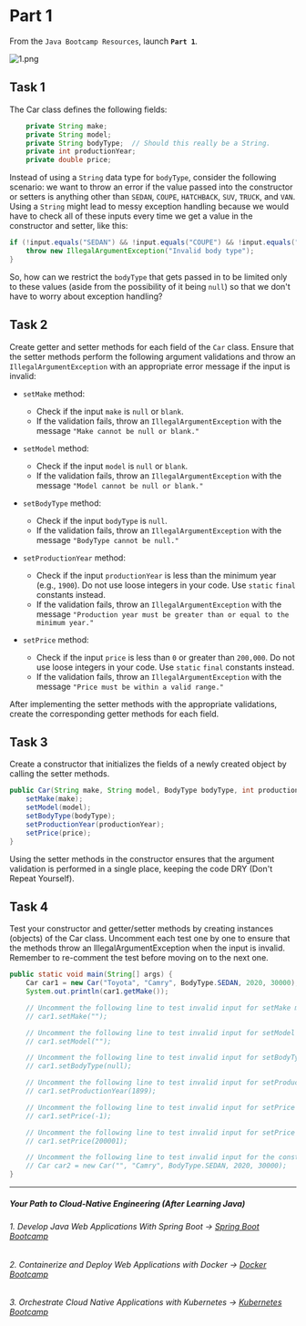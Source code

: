 # Part 1

From the `Java Bootcamp Resources`, launch **`Part 1`**.

![1.png](https://img-c.udemycdn.com/redactor/raw/article_lecture/2025-01-03_18-59-59-82c1eb39b424f1031edfb6b12046186a.png)

## Task 1

The Car class defines the following fields:

```java
    private String make;
    private String model;
    private String bodyType;  // Should this really be a String.
    private int productionYear;
    private double price;
```
Instead of using a `String` data type for `bodyType`, consider the following scenario: 
we want to throw an error if the value passed into the constructor or setters is anything other than `SEDAN`, `COUPE`, `HATCHBACK`, `SUV`, `TRUCK`, and `VAN`. Using a `String` might lead to messy exception handling because we would have to check all of these inputs every time we get a value in the constructor and setter, like this:

```java
if (!input.equals("SEDAN") && !input.equals("COUPE") && !input.equals("HATCHBACK") && !input.equals("SUV") && !input.equals("TRUCK") && !input.equals("VAN")) {
    throw new IllegalArgumentException("Invalid body type");
}
```
So, how can we restrict the `bodyType` that gets passed in to be limited only to these values (aside from the possibility of it being `null`) so that we don't have to worry about exception handling?

## Task 2

Create getter and setter methods for each field of the `Car` class. Ensure that the setter methods perform the following argument validations and throw an `IllegalArgumentException` with an appropriate error message if the input is invalid:

- `setMake` method:

   - Check if the input `make` is `null` or `blank`.
   - If the validation fails, throw an `IllegalArgumentException` with the message `"Make cannot be null or blank."`

- `setModel` method:

   - Check if the input `model` is `null` or `blank`.
   - If the validation fails, throw an `IllegalArgumentException` with the message `"Model cannot be null or blank."`

- `setBodyType` method:

   - Check if the input `bodyType` is `null`.
   - If the validation fails, throw an `IllegalArgumentException` with the message `"BodyType cannot be null."`

- `setProductionYear` method:

   - Check if the input `productionYear` is less than the minimum year (e.g., `1900`). Do not use loose integers in your code. Use `static` `final` constants instead.
   - If the validation fails, throw an `IllegalArgumentException` with the message `"Production year must be greater than or equal to the minimum year."`

- `setPrice` method:

   - Check if the input `price` is less than `0` or greater than `200,000`. Do not use loose integers in your code. Use `static` `final` constants instead.
   - If the validation fails, throw an `IllegalArgumentException` with the message `"Price must be within a valid range."`

After implementing the setter methods with the appropriate validations, create the corresponding getter methods for each field.

## Task 3

Create a constructor that initializes the fields of a newly created object by calling the setter methods.

```java
public Car(String make, String model, BodyType bodyType, int productionYear, double price) {
    setMake(make);
    setModel(model);
    setBodyType(bodyType);
    setProductionYear(productionYear);
    setPrice(price);
}
```

Using the setter methods in the constructor ensures that the argument validation is performed in a single place, keeping the code DRY (Don't Repeat Yourself).

## Task 4

Test your constructor and getter/setter methods by creating instances (objects) of the Car class. Uncomment each test one by one to ensure that the methods throw an IllegalArgumentException when the input is invalid. Remember to re-comment the test before moving on to the next one.

```java
public static void main(String[] args) {
    Car car1 = new Car("Toyota", "Camry", BodyType.SEDAN, 2020, 30000);
    System.out.println(car1.getMake());

    // Uncomment the following line to test invalid input for setMake method
    // car1.setMake("");

    // Uncomment the following line to test invalid input for setModel method
    // car1.setModel("");

    // Uncomment the following line to test invalid input for setBodyType method
    // car1.setBodyType(null);

    // Uncomment the following line to test invalid input for setProductionYear method
    // car1.setProductionYear(1899);

    // Uncomment the following line to test invalid input for setPrice method
    // car1.setPrice(-1);

    // Uncomment the following line to test invalid input for setPrice method
    // car1.setPrice(200001);

    // Uncomment the following line to test invalid input for the constructor
    // Car car2 = new Car("", "Camry", BodyType.SEDAN, 2020, 30000);
}
```

-----
##### Your Path to Cloud-Native Engineering (After Learning Java)
###### 1. Develop Java Web Applications With Spring Boot → [Spring Boot Bootcamp](https://www.udemy.com/course/the-complete-spring-boot-development-bootcamp/?couponCode=SPRING_BOOTCAMP)
###### 2. Containerize and Deploy Web Applications with Docker → [Docker Bootcamp](https://www.udemy.com/course/docker-bootcamp-conquer-docker-with-real-world-projects/?couponCode=DOCKER_BOOTCAMP)
###### 3. Orchestrate Cloud Native Applications with Kubernetes → [Kubernetes Bootcamp](https://kubernetestraining.io/)